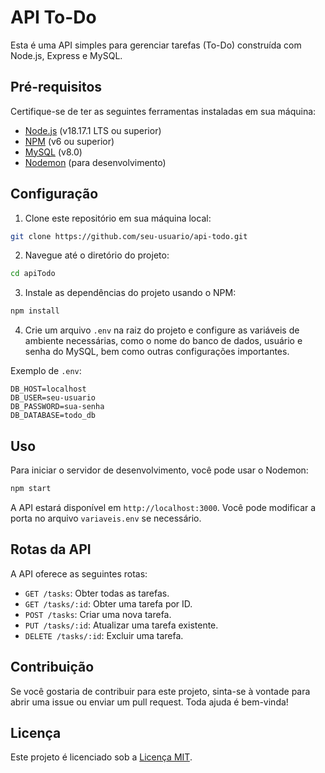 # API To-Do

Esta é uma API simples para gerenciar tarefas (To-Do) construída com Node.js, Express e MySQL.

## Pré-requisitos

Certifique-se de ter as seguintes ferramentas instaladas em sua máquina:

- [Node.js](https://nodejs.org/) (v18.17.1 LTS ou superior)
- [NPM](https://www.npmjs.com/) (v6 ou superior)
- [MySQL](https://www.mysql.com/) (v8.0)
- [Nodemon](https://nodemon.io/) (para desenvolvimento)

## Configuração

1. Clone este repositório em sua máquina local:

```bash
git clone https://github.com/seu-usuario/api-todo.git
```

2. Navegue até o diretório do projeto:

```bash
cd apiTodo
```

3. Instale as dependências do projeto usando o NPM:

```bash
npm install
```

4. Crie um arquivo `.env` na raiz do projeto e configure as variáveis de ambiente necessárias, como o nome do banco de dados, usuário e senha do MySQL, bem como outras configurações importantes.

Exemplo de `.env`:

```plaintext
DB_HOST=localhost
DB_USER=seu-usuario
DB_PASSWORD=sua-senha
DB_DATABASE=todo_db
```

## Uso

Para iniciar o servidor de desenvolvimento, você pode usar o Nodemon:

```bash
npm start
```

A API estará disponível em `http://localhost:3000`. Você pode modificar a porta no arquivo `variaveis.env` se necessário.

## Rotas da API

A API oferece as seguintes rotas:

- `GET /tasks`: Obter todas as tarefas.
- `GET /tasks/:id`: Obter uma tarefa por ID.
- `POST /tasks`: Criar uma nova tarefa.
- `PUT /tasks/:id`: Atualizar uma tarefa existente.
- `DELETE /tasks/:id`: Excluir uma tarefa.

## Contribuição

Se você gostaria de contribuir para este projeto, sinta-se à vontade para abrir uma issue ou enviar um pull request. Toda ajuda é bem-vinda!

## Licença

Este projeto é licenciado sob a [Licença MIT](LICENSE).
